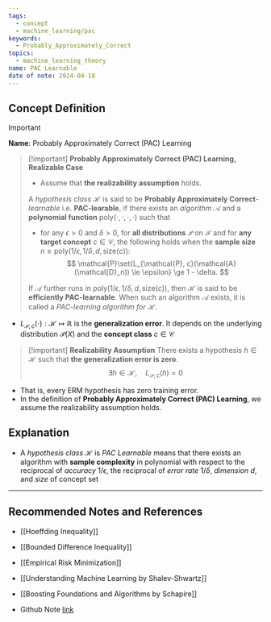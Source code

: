 ```yaml
---
tags:
  - concept
  - machine_learning/pac
keywords:
  - Probably_Approximately_Correct
topics:
  - machine_learning_theory
name: PAC Learnable
date of note: 2024-04-18
---
```


## Concept Definition

>[!important]
>**Name**: Probably Approximately Correct (PAC) Learning

>[!important] **Probably Approximately Correct (PAC) Learning, Realizable Case**
> - Assume that **the realizability assumption** holds. 
>   
>A *hypothesis class* $\mathcal H$  is said to be **Probably Approximately Correct**-*learnable* i.e. **PAC-learable**,  if there exists an *algorithm* $\mathcal A$ and a **polynomial function** $\text{poly}(\cdot, \cdot, \cdot, \cdot)$  such that 
> - for any $\epsilon > 0$ and $\delta > 0$, for **all distributions** $\mathcal{P}$ on $\mathcal{X}$ and for **any target concept** $c \in \mathcal{C}$,  the following holds when the **sample size** $n \ge \text{poly}(1/\epsilon, 1/\delta, d, \text{size}(c)):$
> $$
> \mathcal{P}\set{L_{\mathcal{P}, c}(\mathcal{A}(\mathcal{D}_n))  \le \epsilon} \ge  1 - \delta. 
> $$
> 
>If $\mathcal{A}$ further runs in $\text{poly}(1/\epsilon, 1/\delta, d, \text{size}(c))$, then $\mathcal{H}$ is said to be **efficiently PAC-learnable**. When such an algorithm $\mathcal{A}$ exists, it is called a *PAC-learning algorithm* *for* $\mathcal{H}$.

- $L_{\mathcal{P}, c}(\cdot): \mathcal{H} \mapsto \mathbb R$ is the **generalization error**. It depends on the underlying distribution $\mathcal P(X)$ and the **concept class** $c \in \mathcal{C}$


>[!important] **Realizability Assumption**
> There exists a hypothesis $h \in \mathcal{H}$ such that **the generalization error is zero**.
> $$
> \exists h\in \mathcal{H}, \quad  L_{\mathcal{P}, c}(h) = 0
> $$


- That is, every ERM hypothesis has zero training error. 
- In the definition of **Probably Approximately Correct (PAC) Learning**, we assume the realizability assumption holds.




## Explanation

- A *hypothesis class* $\mathcal H$ is *PAC Learnable* means that there exists an algorithm with **sample complexity** in polynomial with respect to the reciprocal of *accuracy* $1/\epsilon$, the reciprocal of *error rate* $1/\delta$, *dimension* $d$, and *size* of concept set



-----------
##  Recommended Notes and References

- [[Hoeffding Inequality]]
- [[Bounded Difference Inequality]]

- [[Empirical Risk Minimization]]

- [[Understanding Machine Learning by Shalev-Shwartz]]
- [[Boosting Foundations and Algorithms by Schapire]]

- Github Note [link](https://github.com/TianpeiLuke/SelfStudyNotes/tree/master/self-study/statistical_learning_theory)
